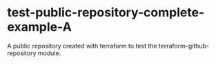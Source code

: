 # test-public-repository-complete-example-A
A public repository created with terraform to test the terraform-github-repository module.
